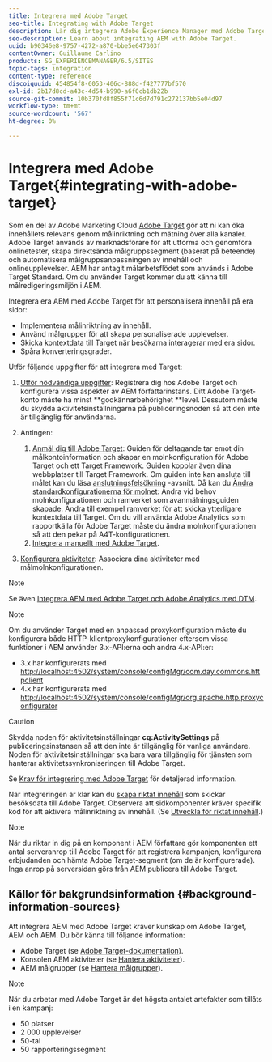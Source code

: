```yaml
---
title: Integrera med Adobe Target
seo-title: Integrating with Adobe Target
description: Lär dig integrera Adobe Experience Manager med Adobe Target.
seo-description: Learn about integrating AEM with Adobe Target.
uuid: b90346e8-9757-4272-a870-bbe5e647303f
contentOwner: Guillaume Carlino
products: SG_EXPERIENCEMANAGER/6.5/SITES
topic-tags: integration
content-type: reference
discoiquuid: 454854f8-6053-406c-888d-f427777bf570
exl-id: 2b17d8cd-a43c-4d54-b990-a6f0cb1db22b
source-git-commit: 10b370fd8f855f71c6d7d791c272137bb5e04d97
workflow-type: tm+mt
source-wordcount: '567'
ht-degree: 0%

---
```


# Integrera med Adobe Target{#integrating-with-adobe-target}

Som en del av Adobe Marketing Cloud [Adobe Target](https://www.adobe.com/ro/solutions/testing-targeting/testandtarget.html) gör att ni kan öka innehållets relevans genom målinriktning och mätning över alla kanaler. Adobe Target används av marknadsförare för att utforma och genomföra onlinetester, skapa direktsända målgruppssegment (baserat på beteende) och automatisera målgruppsanpassningen av innehåll och onlineupplevelser. AEM har antagit målarbetsflödet som används i Adobe Target Standard. Om du använder Target kommer du att känna till målredigeringsmiljön i AEM.

Integrera era AEM med Adobe Target för att personalisera innehåll på era sidor:

* Implementera målinriktning av innehåll.
* Använd målgrupper för att skapa personaliserade upplevelser.
* Skicka kontextdata till Target när besökarna interagerar med era sidor.
* Spåra konverteringsgrader.

Utför följande uppgifter för att integrera med Target:

1. [Utför nödvändiga uppgifter](/help/sites-administering/target-requirements.md): Registrera dig hos Adobe Target och konfigurera vissa aspekter av AEM författarinstans. Ditt Adobe Target-konto måste ha minst **godkännarbehörighet **level. Dessutom måste du skydda aktivitetsinställningarna på publiceringsnoden så att den inte är tillgänglig för användarna.

1. Antingen:

   1. [Anmäl dig till Adobe Target](/help/sites-administering/opt-in.md): Guiden för deltagande tar emot din målkontoinformation och skapar en molnkonfiguration för Adobe Target och ett Target Framework. Guiden kopplar även dina webbplatser till Target Framework. Om guiden inte kan ansluta till målet kan du läsa [anslutningsfelsökning](/help/sites-administering/target-configuring.md#troubleshooting-target-connection-problems) -avsnitt. Då kan du [Ändra standardkonfigurationerna för molnet](/help/sites-administering/target-configuring.md#modifying-the-opt-in-wizard-configurations): Ändra vid behov molnkonfigurationen och ramverket som avanmälningsguiden skapade. Ändra till exempel ramverket för att skicka ytterligare kontextdata till Target. Om du vill använda Adobe Analytics som rapportkälla för Adobe Target måste du ändra molnkonfigurationen så att den pekar på A4T-konfigurationen.
   1. [Integrera manuellt med Adobe Target](/help/sites-administering/target-configuring.md#manually-integrating-with-adobe-target).

1. [Konfigurera aktiviteter](/help/sites-authoring/activitylib.md): Associera dina aktiviteter med målmolnkonfigurationen.

>[!NOTE]
>
>Se även [Integrera AEM med Adobe Target och Adobe Analytics med DTM](https://helpx.adobe.com/experience-manager/using/integrate-digital-marketing-solutions.html).

>[!NOTE]
>
>Om du använder Target med en anpassad proxykonfiguration måste du konfigurera både HTTP-klientproxykonfigurationer eftersom vissa funktioner i AEM använder 3.x-API:erna och andra 4.x-API:er:
>
>* 3.x har konfigurerats med [http://localhost:4502/system/console/configMgr/com.day.commons.httpclient](http://localhost:4502/system/console/configMgr/com.day.commons.httpclient)
>* 4.x har konfigurerats med [http://localhost:4502/system/console/configMgr/org.apache.http.proxyconfigurator](http://localhost:4502/system/console/configMgr/org.apache.http.proxyconfigurator)
>

>[!CAUTION]
>
>Skydda noden för aktivitetsinställningar **cq:ActivitySettings** på publiceringsinstansen så att den inte är tillgänglig för vanliga användare. Noden för aktivitetsinställningar ska bara vara tillgänglig för tjänsten som hanterar aktivitetssynkroniseringen till Adobe Target.
>
>Se [Krav för integrering med Adobe Target](/help/sites-administering/target-requirements.md#securing-the-activity-settings-node) för detaljerad information.

När integreringen är klar kan du [skapa riktat innehåll](/help/sites-authoring/content-targeting-touch.md) som skickar besöksdata till Adobe Target. Observera att sidkomponenter kräver specifik kod för att aktivera målinriktning av innehåll. (Se [Utveckla för riktat innehåll](/help/sites-developing/target.md).)

>[!NOTE]
>
>När du riktar in dig på en komponent i AEM författare gör komponenten ett antal serveranrop till Adobe Target för att registrera kampanjen, konfigurera erbjudanden och hämta Adobe Target-segment (om de är konfigurerade). Inga anrop på serversidan görs från AEM publicera till Adobe Target.

## Källor för bakgrundsinformation {#background-information-sources}

Att integrera AEM med Adobe Target kräver kunskap om Adobe Target, AEM och AEM. Du bör känna till följande information:

* Adobe Target (se [Adobe Target-dokumentation](https://experienceleague.adobe.com/docs/target/using/target-home.html)).
* Konsolen AEM aktiviteter (se [Hantera aktiviteter](/help/sites-authoring/activitylib.md)).
* AEM målgrupper (se [Hantera målgrupper](/help/sites-authoring/managing-audiences.md)).

>[!NOTE]
>
>När du arbetar med Adobe Target är det högsta antalet artefakter som tillåts i en kampanj:
>
>* 50 platser
>* 2 000 upplevelser
>* 50-tal
>* 50 rapporteringssegment
>
